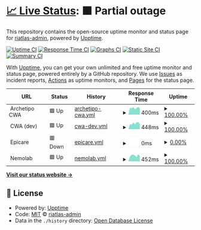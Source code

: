 # [📈 Live Status](https://riatlas-admin.github.io/uptime): <!--live status--> **🟧 Partial outage**

This repository contains the open-source uptime monitor and status page for [riatlas-admin](https://riatlas-admin.github.io/uptime), powered by [Upptime](https://github.com/upptime/upptime).

[![Uptime CI](https://github.com/riatlas-admin/uptime/workflows/Uptime%20CI/badge.svg)](https://github.com/riatlas-admin/uptime/actions?query=workflow%3A%22Uptime+CI%22)
[![Response Time CI](https://github.com/riatlas-admin/uptime/workflows/Response%20Time%20CI/badge.svg)](https://github.com/riatlas-admin/uptime/actions?query=workflow%3A%22Response+Time+CI%22)
[![Graphs CI](https://github.com/riatlas-admin/uptime/workflows/Graphs%20CI/badge.svg)](https://github.com/riatlas-admin/uptime/actions?query=workflow%3A%22Graphs+CI%22)
[![Static Site CI](https://github.com/riatlas-admin/uptime/workflows/Static%20Site%20CI/badge.svg)](https://github.com/riatlas-admin/uptime/actions?query=workflow%3A%22Static+Site+CI%22)
[![Summary CI](https://github.com/riatlas-admin/uptime/workflows/Summary%20CI/badge.svg)](https://github.com/riatlas-admin/uptime/actions?query=workflow%3A%22Summary+CI%22)

With [Upptime](https://upptime.js.org), you can get your own unlimited and free uptime monitor and status page, powered entirely by a GitHub repository. We use [Issues](https://github.com/riatlas-admin/uptime/issues) as incident reports, [Actions](https://github.com/riatlas-admin/uptime/actions) as uptime monitors, and [Pages](https://riatlas-admin.github.io/uptime) for the status page.

<!--start: status pages-->
<!-- This summary is generated by Upptime (https://github.com/upptime/upptime) -->
<!-- Do not edit this manually, your changes will be overwritten -->
<!-- prettier-ignore -->
| URL | Status | History | Response Time | Uptime |
| --- | ------ | ------- | ------------- | ------ |
| <img alt="" src="https://icons.duckduckgo.com/ip3/null.ico" height="13"> Archetipo CWA | 🟩 Up | [archetipo-cwa.yml](https://github.com/riatlas/uptime/commits/HEAD/history/archetipo-cwa.yml) | <details><summary><img alt="Response time graph" src="./graphs/archetipo-cwa/response-time-week.png" height="20"> 400ms</summary><br><a href="https://status.static.riatlas.net/history/archetipo-cwa"><img alt="Response time 444" src="https://img.shields.io/endpoint?url=https%3A%2F%2Fraw.githubusercontent.com%2Friatlas%2Fuptime%2FHEAD%2Fapi%2Farchetipo-cwa%2Fresponse-time.json"></a><br><a href="https://status.static.riatlas.net/history/archetipo-cwa"><img alt="24-hour response time 436" src="https://img.shields.io/endpoint?url=https%3A%2F%2Fraw.githubusercontent.com%2Friatlas%2Fuptime%2FHEAD%2Fapi%2Farchetipo-cwa%2Fresponse-time-day.json"></a><br><a href="https://status.static.riatlas.net/history/archetipo-cwa"><img alt="7-day response time 400" src="https://img.shields.io/endpoint?url=https%3A%2F%2Fraw.githubusercontent.com%2Friatlas%2Fuptime%2FHEAD%2Fapi%2Farchetipo-cwa%2Fresponse-time-week.json"></a><br><a href="https://status.static.riatlas.net/history/archetipo-cwa"><img alt="30-day response time 405" src="https://img.shields.io/endpoint?url=https%3A%2F%2Fraw.githubusercontent.com%2Friatlas%2Fuptime%2FHEAD%2Fapi%2Farchetipo-cwa%2Fresponse-time-month.json"></a><br><a href="https://status.static.riatlas.net/history/archetipo-cwa"><img alt="1-year response time 425" src="https://img.shields.io/endpoint?url=https%3A%2F%2Fraw.githubusercontent.com%2Friatlas%2Fuptime%2FHEAD%2Fapi%2Farchetipo-cwa%2Fresponse-time-year.json"></a></details> | <details><summary><a href="https://status.static.riatlas.net/history/archetipo-cwa">100.00%</a></summary><a href="https://status.static.riatlas.net/history/archetipo-cwa"><img alt="All-time uptime 99.80%" src="https://img.shields.io/endpoint?url=https%3A%2F%2Fraw.githubusercontent.com%2Friatlas%2Fuptime%2FHEAD%2Fapi%2Farchetipo-cwa%2Fuptime.json"></a><br><a href="https://status.static.riatlas.net/history/archetipo-cwa"><img alt="24-hour uptime 100.00%" src="https://img.shields.io/endpoint?url=https%3A%2F%2Fraw.githubusercontent.com%2Friatlas%2Fuptime%2FHEAD%2Fapi%2Farchetipo-cwa%2Fuptime-day.json"></a><br><a href="https://status.static.riatlas.net/history/archetipo-cwa"><img alt="7-day uptime 100.00%" src="https://img.shields.io/endpoint?url=https%3A%2F%2Fraw.githubusercontent.com%2Friatlas%2Fuptime%2FHEAD%2Fapi%2Farchetipo-cwa%2Fuptime-week.json"></a><br><a href="https://status.static.riatlas.net/history/archetipo-cwa"><img alt="30-day uptime 100.00%" src="https://img.shields.io/endpoint?url=https%3A%2F%2Fraw.githubusercontent.com%2Friatlas%2Fuptime%2FHEAD%2Fapi%2Farchetipo-cwa%2Fuptime-month.json"></a><br><a href="https://status.static.riatlas.net/history/archetipo-cwa"><img alt="1-year uptime 100.00%" src="https://img.shields.io/endpoint?url=https%3A%2F%2Fraw.githubusercontent.com%2Friatlas%2Fuptime%2FHEAD%2Fapi%2Farchetipo-cwa%2Fuptime-year.json"></a></details>
| <img alt="" src="https://icons.duckduckgo.com/ip3/null.ico" height="13"> CWA (dev) | 🟩 Up | [cwa-dev.yml](https://github.com/riatlas/uptime/commits/HEAD/history/cwa-dev.yml) | <details><summary><img alt="Response time graph" src="./graphs/cwa-dev/response-time-week.png" height="20"> 448ms</summary><br><a href="https://status.static.riatlas.net/history/cwa-dev"><img alt="Response time 539" src="https://img.shields.io/endpoint?url=https%3A%2F%2Fraw.githubusercontent.com%2Friatlas%2Fuptime%2FHEAD%2Fapi%2Fcwa-dev%2Fresponse-time.json"></a><br><a href="https://status.static.riatlas.net/history/cwa-dev"><img alt="24-hour response time 363" src="https://img.shields.io/endpoint?url=https%3A%2F%2Fraw.githubusercontent.com%2Friatlas%2Fuptime%2FHEAD%2Fapi%2Fcwa-dev%2Fresponse-time-day.json"></a><br><a href="https://status.static.riatlas.net/history/cwa-dev"><img alt="7-day response time 448" src="https://img.shields.io/endpoint?url=https%3A%2F%2Fraw.githubusercontent.com%2Friatlas%2Fuptime%2FHEAD%2Fapi%2Fcwa-dev%2Fresponse-time-week.json"></a><br><a href="https://status.static.riatlas.net/history/cwa-dev"><img alt="30-day response time 462" src="https://img.shields.io/endpoint?url=https%3A%2F%2Fraw.githubusercontent.com%2Friatlas%2Fuptime%2FHEAD%2Fapi%2Fcwa-dev%2Fresponse-time-month.json"></a><br><a href="https://status.static.riatlas.net/history/cwa-dev"><img alt="1-year response time 504" src="https://img.shields.io/endpoint?url=https%3A%2F%2Fraw.githubusercontent.com%2Friatlas%2Fuptime%2FHEAD%2Fapi%2Fcwa-dev%2Fresponse-time-year.json"></a></details> | <details><summary><a href="https://status.static.riatlas.net/history/cwa-dev">100.00%</a></summary><a href="https://status.static.riatlas.net/history/cwa-dev"><img alt="All-time uptime 100.00%" src="https://img.shields.io/endpoint?url=https%3A%2F%2Fraw.githubusercontent.com%2Friatlas%2Fuptime%2FHEAD%2Fapi%2Fcwa-dev%2Fuptime.json"></a><br><a href="https://status.static.riatlas.net/history/cwa-dev"><img alt="24-hour uptime 100.00%" src="https://img.shields.io/endpoint?url=https%3A%2F%2Fraw.githubusercontent.com%2Friatlas%2Fuptime%2FHEAD%2Fapi%2Fcwa-dev%2Fuptime-day.json"></a><br><a href="https://status.static.riatlas.net/history/cwa-dev"><img alt="7-day uptime 100.00%" src="https://img.shields.io/endpoint?url=https%3A%2F%2Fraw.githubusercontent.com%2Friatlas%2Fuptime%2FHEAD%2Fapi%2Fcwa-dev%2Fuptime-week.json"></a><br><a href="https://status.static.riatlas.net/history/cwa-dev"><img alt="30-day uptime 100.00%" src="https://img.shields.io/endpoint?url=https%3A%2F%2Fraw.githubusercontent.com%2Friatlas%2Fuptime%2FHEAD%2Fapi%2Fcwa-dev%2Fuptime-month.json"></a><br><a href="https://status.static.riatlas.net/history/cwa-dev"><img alt="1-year uptime 100.00%" src="https://img.shields.io/endpoint?url=https%3A%2F%2Fraw.githubusercontent.com%2Friatlas%2Fuptime%2FHEAD%2Fapi%2Fcwa-dev%2Fuptime-year.json"></a></details>
| <img alt="" src="https://icons.duckduckgo.com/ip3/null.ico" height="13"> Epicare | 🟥 Down | [epicare.yml](https://github.com/riatlas/uptime/commits/HEAD/history/epicare.yml) | <details><summary><img alt="Response time graph" src="./graphs/epicare/response-time-week.png" height="20"> 0ms</summary><br><a href="https://status.static.riatlas.net/history/epicare"><img alt="Response time 588" src="https://img.shields.io/endpoint?url=https%3A%2F%2Fraw.githubusercontent.com%2Friatlas%2Fuptime%2FHEAD%2Fapi%2Fepicare%2Fresponse-time.json"></a><br><a href="https://status.static.riatlas.net/history/epicare"><img alt="24-hour response time 0" src="https://img.shields.io/endpoint?url=https%3A%2F%2Fraw.githubusercontent.com%2Friatlas%2Fuptime%2FHEAD%2Fapi%2Fepicare%2Fresponse-time-day.json"></a><br><a href="https://status.static.riatlas.net/history/epicare"><img alt="7-day response time 0" src="https://img.shields.io/endpoint?url=https%3A%2F%2Fraw.githubusercontent.com%2Friatlas%2Fuptime%2FHEAD%2Fapi%2Fepicare%2Fresponse-time-week.json"></a><br><a href="https://status.static.riatlas.net/history/epicare"><img alt="30-day response time 0" src="https://img.shields.io/endpoint?url=https%3A%2F%2Fraw.githubusercontent.com%2Friatlas%2Fuptime%2FHEAD%2Fapi%2Fepicare%2Fresponse-time-month.json"></a><br><a href="https://status.static.riatlas.net/history/epicare"><img alt="1-year response time 591" src="https://img.shields.io/endpoint?url=https%3A%2F%2Fraw.githubusercontent.com%2Friatlas%2Fuptime%2FHEAD%2Fapi%2Fepicare%2Fresponse-time-year.json"></a></details> | <details><summary><a href="https://status.static.riatlas.net/history/epicare">0.00%</a></summary><a href="https://status.static.riatlas.net/history/epicare"><img alt="All-time uptime 93.14%" src="https://img.shields.io/endpoint?url=https%3A%2F%2Fraw.githubusercontent.com%2Friatlas%2Fuptime%2FHEAD%2Fapi%2Fepicare%2Fuptime.json"></a><br><a href="https://status.static.riatlas.net/history/epicare"><img alt="24-hour uptime 0.00%" src="https://img.shields.io/endpoint?url=https%3A%2F%2Fraw.githubusercontent.com%2Friatlas%2Fuptime%2FHEAD%2Fapi%2Fepicare%2Fuptime-day.json"></a><br><a href="https://status.static.riatlas.net/history/epicare"><img alt="7-day uptime 0.00%" src="https://img.shields.io/endpoint?url=https%3A%2F%2Fraw.githubusercontent.com%2Friatlas%2Fuptime%2FHEAD%2Fapi%2Fepicare%2Fuptime-week.json"></a><br><a href="https://status.static.riatlas.net/history/epicare"><img alt="30-day uptime 0.00%" src="https://img.shields.io/endpoint?url=https%3A%2F%2Fraw.githubusercontent.com%2Friatlas%2Fuptime%2FHEAD%2Fapi%2Fepicare%2Fuptime-month.json"></a><br><a href="https://status.static.riatlas.net/history/epicare"><img alt="1-year uptime 85.15%" src="https://img.shields.io/endpoint?url=https%3A%2F%2Fraw.githubusercontent.com%2Friatlas%2Fuptime%2FHEAD%2Fapi%2Fepicare%2Fuptime-year.json"></a></details>
| <img alt="" src="https://icons.duckduckgo.com/ip3/null.ico" height="13"> Nemolab | 🟩 Up | [nemolab.yml](https://github.com/riatlas/uptime/commits/HEAD/history/nemolab.yml) | <details><summary><img alt="Response time graph" src="./graphs/nemolab/response-time-week.png" height="20"> 452ms</summary><br><a href="https://status.static.riatlas.net/history/nemolab"><img alt="Response time 557" src="https://img.shields.io/endpoint?url=https%3A%2F%2Fraw.githubusercontent.com%2Friatlas%2Fuptime%2FHEAD%2Fapi%2Fnemolab%2Fresponse-time.json"></a><br><a href="https://status.static.riatlas.net/history/nemolab"><img alt="24-hour response time 405" src="https://img.shields.io/endpoint?url=https%3A%2F%2Fraw.githubusercontent.com%2Friatlas%2Fuptime%2FHEAD%2Fapi%2Fnemolab%2Fresponse-time-day.json"></a><br><a href="https://status.static.riatlas.net/history/nemolab"><img alt="7-day response time 452" src="https://img.shields.io/endpoint?url=https%3A%2F%2Fraw.githubusercontent.com%2Friatlas%2Fuptime%2FHEAD%2Fapi%2Fnemolab%2Fresponse-time-week.json"></a><br><a href="https://status.static.riatlas.net/history/nemolab"><img alt="30-day response time 463" src="https://img.shields.io/endpoint?url=https%3A%2F%2Fraw.githubusercontent.com%2Friatlas%2Fuptime%2FHEAD%2Fapi%2Fnemolab%2Fresponse-time-month.json"></a><br><a href="https://status.static.riatlas.net/history/nemolab"><img alt="1-year response time 561" src="https://img.shields.io/endpoint?url=https%3A%2F%2Fraw.githubusercontent.com%2Friatlas%2Fuptime%2FHEAD%2Fapi%2Fnemolab%2Fresponse-time-year.json"></a></details> | <details><summary><a href="https://status.static.riatlas.net/history/nemolab">100.00%</a></summary><a href="https://status.static.riatlas.net/history/nemolab"><img alt="All-time uptime 99.68%" src="https://img.shields.io/endpoint?url=https%3A%2F%2Fraw.githubusercontent.com%2Friatlas%2Fuptime%2FHEAD%2Fapi%2Fnemolab%2Fuptime.json"></a><br><a href="https://status.static.riatlas.net/history/nemolab"><img alt="24-hour uptime 100.00%" src="https://img.shields.io/endpoint?url=https%3A%2F%2Fraw.githubusercontent.com%2Friatlas%2Fuptime%2FHEAD%2Fapi%2Fnemolab%2Fuptime-day.json"></a><br><a href="https://status.static.riatlas.net/history/nemolab"><img alt="7-day uptime 100.00%" src="https://img.shields.io/endpoint?url=https%3A%2F%2Fraw.githubusercontent.com%2Friatlas%2Fuptime%2FHEAD%2Fapi%2Fnemolab%2Fuptime-week.json"></a><br><a href="https://status.static.riatlas.net/history/nemolab"><img alt="30-day uptime 99.58%" src="https://img.shields.io/endpoint?url=https%3A%2F%2Fraw.githubusercontent.com%2Friatlas%2Fuptime%2FHEAD%2Fapi%2Fnemolab%2Fuptime-month.json"></a><br><a href="https://status.static.riatlas.net/history/nemolab"><img alt="1-year uptime 99.33%" src="https://img.shields.io/endpoint?url=https%3A%2F%2Fraw.githubusercontent.com%2Friatlas%2Fuptime%2FHEAD%2Fapi%2Fnemolab%2Fuptime-year.json"></a></details>

<!--end: status pages-->

[**Visit our status website →**](https://status.static.riatlas.net/)

## 📄 License

- Powered by: [Upptime](https://github.com/upptime/upptime)
- Code: [MIT](./LICENSE) © [riatlas-admin](https://riatlas-admin.github.io/uptime)
- Data in the `./history` directory: [Open Database License](https://opendatacommons.org/licenses/odbl/1-0/)
